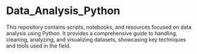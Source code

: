 # Data_Analysis_Python
This repository contains scripts, notebooks, and resources focused on data analysis using Python. It provides a comprehensive guide to handling, cleaning, analyzing, and visualizing datasets, showcasing key techniques and tools used in the field.
